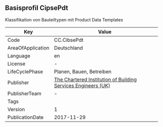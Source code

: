 ## Basisprofil CipsePdt
Klassifikation von  Bauteiltypen mit Product Data Templates

Key | Value |
--|--|
Code | CC.CibsePdt |  
AreaOfApplication | Deutschland |  
Language | en |  
License | - |  
LifeCyclePhase | Planen, Bauen, Betreiben |  
Publisher | [The Chartered Institution of Building Services Engineers (UK)](https://www.cibse.org/about-cibse/what-we-do) |  
PublisherTeam | - |  
Tags |  |  
Version | 1 |  
PublicationDate | 2017-11-29 |  
